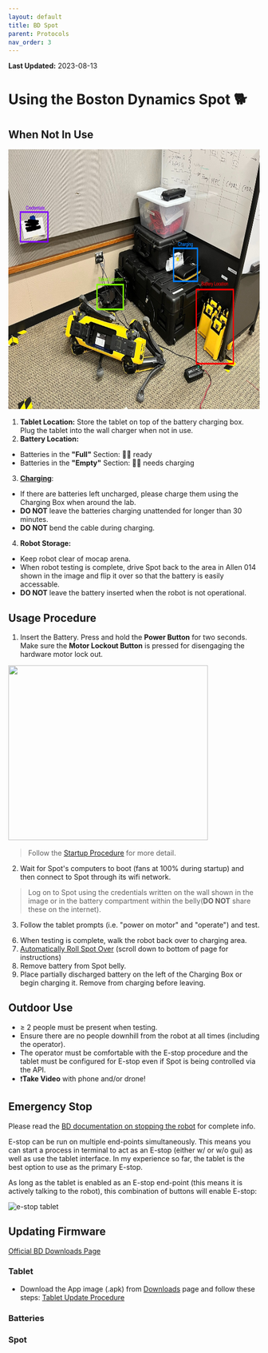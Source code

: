 ```yaml
---
layout: default
title: BD Spot
parent: Protocols
nav_order: 3
---
```

**Last Updated:** 2023-08-13

# Using the Boston Dynamics Spot 🐕


## When Not In Use
<img src="../assets/imgs/spot_tut/spot_resting.jpg" width="750" height="520">


1. **Tablet Location:** Store the tablet on top of the battery charging box. Plug the tablet into the wall charger when not in use.
2. **Battery Location:**
  - Batteries in the **"Full"** Section: 🔋✅ ready
  - Batteries in the **"Empty"** Section: 🔋❌ needs charging
3. **[Charging](https://support.bostondynamics.com/s/article/Spot-Charging-Configurations)**: 
  - If there are batteries left uncharged, please charge them using the Charging Box when around the lab.
  - **DO NOT** leave the batteries charging unattended for longer than 30 minutes.
  - **DO NOT** bend the cable during charging.
4. **Robot Storage:**
  - Keep robot clear of mocap arena.
  - When robot testing is complete, drive Spot back to the area in Allen 014 shown in the image and flip it over so that the battery is easily accessable.
  - **DO NOT** leave the battery inserted when the robot is not operational.
  
## Usage Procedure
1. Insert the Battery. Press and hold the **Power Button** for two seconds. Make sure the **Motor Lockout Button** is pressed for disengaging the hardware motor lock out.
<img src="https://support.bostondynamics.com/servlet/rtaImage?eid=ka04X000000Pn1y&feoid=00N6g00000RYCWq&refid=0EM6g000000QAaR" width="400" height="350">

 > Follow the [Startup Procedure](https://support.bostondynamics.com/s/article/Startup-Procedure) for more detail.

2. Wait for Spot's computers to boot (fans at 100% during startup) and then connect to Spot through its wifi network.
>  Log on to Spot using the credentials written on the wall shown in the image or in the battery compartment within the belly(**DO NOT** share these on the internet).

3. Follow the tablet prompts (i.e. "power on motor" and "operate") and test.
> 
6. When testing is complete, walk the robot back over to charging area.
7. [Automatically Roll Spot Over](https://support.bostondynamics.com/s/article/Rolling-Spot-over) (scroll down to bottom of page for instructions)
8. Remove battery from Spot belly.
9. Place partially discharged battery on the left of the Charging Box or begin charging it. Remove from charging before leaving.

## Outdoor Use
- ≥ 2 people must be present when testing.
- Ensure there are no people downhill from the robot at all times (including the operator).
- The operator must be comfortable with the E-stop procedure and the tablet must be configured for E-stop even if Spot is being controlled via the API.
- ❗**Take Video** with phone and/or drone!

## Emergency Stop
Please read the [BD documentation on stopping the robot](https://support.bostondynamics.com/s/article/Stopping-the-robot) for complete info.

E-stop can be run on multiple end-points simultaneously. This means you can start a process in terminal to act as an E-stop (either w/ or w/o gui) as well as use the tablet interface. In my experience so far, the tablet is the best option to use as the primary E-stop.

As long as the tablet is enabled as an E-stop end-point (this means it is actively talking to the robot), this combination of buttons will enable E-stop:

![e-stop tablet](https://support.bostondynamics.com/servlet/rtaImage?eid=ka04X000001LvGq&feoid=00N6g00000RYCWq&refid=0EM4X00000265SU)


## Updating Firmware
[Official BD Downloads Page](https://support.bostondynamics.com/s/downloads)

### Tablet
- Download the App image (.apk) from [Downloads](https://support.bostondynamics.com/s/downloads) page and follow these steps: 
[Tablet Update Procedure](https://support.bostondynamics.com/s/article/Updating-the-Spot-system-software)
### Batteries
### Spot
